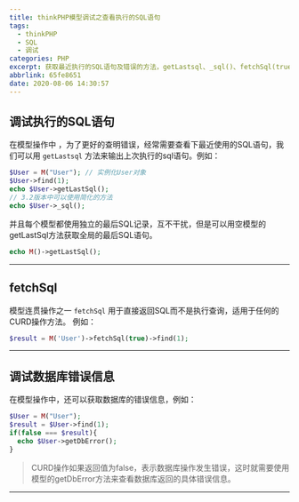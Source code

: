 ```yaml
---
title: thinkPHP模型调试之查看执行的SQL语句
tags:
  - thinkPHP
  - SQL
  - 调试
categories: PHP
excerpt: 获取最近执行的SQL语句及错误的方法，getLastsql、_sql()、fetchSql(true)、getDbError()
abbrlink: 65fe8651
date: 2020-08-06 14:30:57
---
```


## 调试执行的SQL语句
在模型操作中 ，为了更好的查明错误，经常需要查看下最近使用的SQL语句，我们可以用 `getLastsql` 方法来输出上次执行的sql语句。例如：
```php
$User = M("User"); // 实例化User对象
$User->find(1);
echo $User->getLastSql();
// 3.2版本中可以使用简化的方法
echo $User->_sql();
```
并且每个模型都使用独立的最后SQL记录，互不干扰，但是可以用空模型的getLastSql方法获取全局的最后SQL语句。

```php
echo M()->getLastSql();
```
************
## fetchSql
模型连贯操作之一 `fetchSql` 用于直接返回SQL而不是执行查询，适用于任何的CURD操作方法。 例如：
```PHP
$result = M('User')->fetchSql(true)->find(1);
```
************
## 调试数据库错误信息
在模型操作中，还可以获取数据库的错误信息，例如：
```PHP
$User = M("User");
$result = $User->find(1);
if(false === $result){
  echo $User->getDbError();
}
```
> CURD操作如果返回值为false，表示数据库操作发生错误，这时就需要使用模型的getDbError方法来查看数据库返回的具体错误信息。
************
